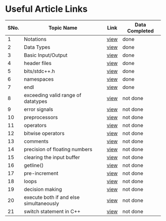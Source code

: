 # Useful Article Links

SNo. | Topic Name | Link | Data Completed |
-----|------------|------|----------------|
1 | Notations | [view](https://www.geeksforgeeks.org/writing-first-c-program-hello-world-example/) | done |
2 | Data Types | [view](https://www.geeksforgeeks.org/c-data-types/) | done | 
3 | Basic Input/Output | [view](http://www.geeksforgeeks.org/basic-input-output-c/) | done |
4 | header files | [view](http://www.cplusplus.com/forum/articles/10627/) | done | 
5 | bits/stdc++.h | [view](https://www.geeksforgeeks.org/bitsstdc-h-c/) | done | 
6 | namespaces | [view](https://www.geeksforgeeks.org/namespace-in-c/) | done |
7 | endl | [view](http://www.geeksforgeeks.org/endl-vs-n/) | done |
8 | exceeding valid range of datatypes | [view](https://www.geeksforgeeks.org/happen-exceed-valid-range-built-data-types-c/) | not done |
9 | error signals | [view](https://www.geeksforgeeks.org/program-error-signals/) | not done |
10 | preprocessors | [view](http://www.geeksforgeeks.org/cc-preprocessors/) | not done |
11 | operators | [view](http://www.geeksforgeeks.org/operators-c-c/) | not done |
12 | bitwise operators | [view](https://www.geeksforgeeks.org/bitwise-operators-in-c-cpp/) | not done | 
13 | comments | [view](https://www.geeksforgeeks.org/comments-in-c-c/) | not done | 
14 | precision of floating numbers | [view](https://www.geeksforgeeks.org/precision-of-floating-point-numbers-in-c-floor-ceil-trunc-round-and-setprecision/) | not done |
15 | clearing the input buffer | [view](https://www.geeksforgeeks.org/clearing-the-input-buffer-in-cc/) | not done | 
16 | getline() | [view](http://www.geeksforgeeks.org/how-to-use-getline-in-c-when-there-are-black-lines-in-input/) | not done |
17 | pre-increment | [view](http://www.geeksforgeeks.org/g-fact-40/) | not done |
18 | loops | [view](http://www.geeksforgeeks.org/loops-in-c/) | not done |
19 | decision making | [view](http://www.geeksforgeeks.org/decision-making-c-c-else-nested-else/) | not done |
20 | execute both if and else simultaneously | [view](http://www.geeksforgeeks.org/execute-else-statements-cc-simultaneously/) | not done |
21 | switch statement in C++ | [view](http://www.geeksforgeeks.org/switch-statement-cc/) | not done |

 
